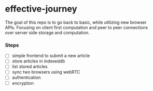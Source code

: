 # effective-journey

The goal of this repo is to go back to basic, while utilizing new browser APIs. Focusing on client first computation and peer to peer connections over server side storage and computation.

### Steps
- [ ] simple frontend to submit a new article
- [ ] store articles in indexeddb
- [ ] list stored articles
- [ ] sync two browsers using webRTC
- [ ] authentication
- [ ] encryption
